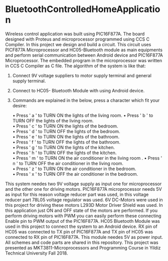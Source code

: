 # BluetoothControlledHomeApplication
Wireless control application was built using PIC16F877A. The board designed with Proteus and microprocessor programmed using CCS C Compiler.
In this project we design and build a circuit. 
This circuit uses PICF877A Microprocessor and HC05-Bluetooth module as main equipments and perform serial communication between Android device and PIC16F877A Microprocessor. 
The embedded program in the microprocessor was written in CCS C Compiler as C file.
The algorithm of the system is like that:
1. Connect 9V voltage suppliers to motor supply terminal and general supply terminal.  
2. Connect to HC05- Bluetooth Module with using Android device.
3. Commands are explained in the below, press a character which fit your desire:

   •	Press ' a ' to TURN ON the lights of the living room.
   •	Press ' b ' to TURN OFF the lights of the living room.  
   •	Press ' c ' to TURN ON the lights of the bedroom.        
   •	Press ' d ' to TURN OFF the lights of the bedroom.     
   •	Press ' e ' to TURN ON the lights of the bathroom.       
   •	Press ' f ' to TURN OFF the lights of the bathroom.     
   •	Press ' g ' to TURN ON the lights of the kitchen.     
   •	Press ' h ' to TURN OFF the lights of the kitchen.   
   •	Press ' m ' to TURN ON the air conditioner in the living room .
   •	Press ' n ' to TURN OFF the air conditioner in the living room.     
   •	Press ' z ' to TURN ON the air conditioner in the bedroom.   
   •	Press ' x ' to TURN OFF the air conditioner in the bedroom.
   
This system needes two 9V voltage supply as input one for microprocessor and the other one for driving motors. 
PIC16F877A microprocessor needs 5V as input for this reason voltage reducer part was used, in this voltage reducer part 78L05 voltage regulator was used.
6V DC-Motors were used in this project for driving these motors L293D Motor Driver Shield was used. 
In this application just ON and OFF state of the motors are performed. 
If you perform driving motors with PWM you can easily perform these connecting Enable pin to PWM output of the PIC16F877A.
HC05 Bluetooth Module was used in this project to connect the system to an Android device. 
RX pin of HC05 was connected to TX pin of PIC16F877A and TX pin of HC05 was connected to RX pin of PIC16F877A. 
This module needes 5V as power input.
All schemes and code parts are shared in this repository.
This project was presented as MKT3811-Microprocessors and Programming Course in Yildiz Technical University Fall 2018.
